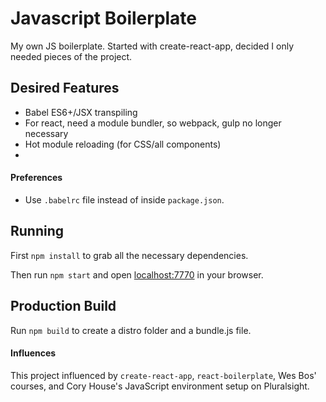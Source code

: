 # Javascript Boilerplate

My own JS boilerplate.  Started with create-react-app, decided I only needed pieces of the project.

## Desired Features

* Babel ES6+/JSX transpiling
* For react, need a module bundler, so webpack, gulp no longer necessary
* Hot module reloading (for CSS/all components)
* 


#### Preferences

* Use `.babelrc` file instead of inside `package.json`.  







## Running


First `npm install` to grab all the necessary dependencies. 

Then run `npm start` and open <localhost:7770> in your browser.




## Production Build

Run `npm build` to create a distro folder and a bundle.js file.



#### Influences

This project influenced by `create-react-app`, `react-boilerplate`, Wes Bos' courses, and Cory House's JavaScript environment setup on Pluralsight.  